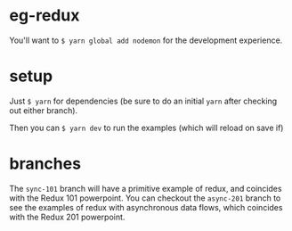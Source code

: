 # eg-redux

You'll want to `$ yarn global add nodemon` for the development experience.

# setup

Just `$ yarn` for dependencies (be sure to do an initial `yarn` after checking out either branch).

Then you can `$ yarn dev` to run the examples (which will reload on save if)

# branches

The `sync-101` branch will have a primitive example of redux, and coincides with the Redux 101 powerpoint. You can checkout the `async-201` branch to see the examples of redux with asynchronous data flows, which coincides with the Redux 201 powerpoint.
